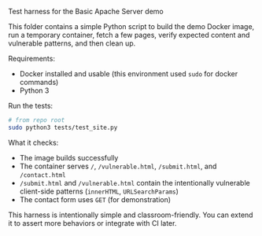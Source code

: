 Test harness for the Basic Apache Server demo

This folder contains a simple Python script to build the demo Docker image, run a temporary container, fetch a few pages, verify expected content and vulnerable patterns, and then clean up.

Requirements:
- Docker installed and usable (this environment used `sudo` for docker commands)
- Python 3

Run the tests:

```bash
# from repo root
sudo python3 tests/test_site.py
```

What it checks:
- The image builds successfully
- The container serves `/`, `/vulnerable.html`, `/submit.html`, and `/contact.html`
- `/submit.html` and `/vulnerable.html` contain the intentionally vulnerable client-side patterns (`innerHTML`, `URLSearchParams`)
- The contact form uses `GET` (for demonstration)

This harness is intentionally simple and classroom-friendly. You can extend it to assert more behaviors or integrate with CI later.
